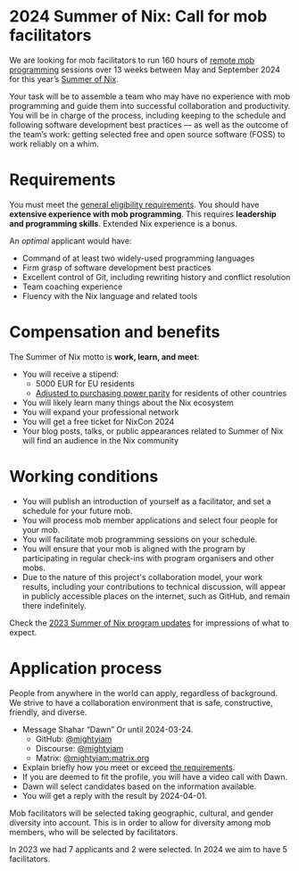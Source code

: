 # 2024 Summer of Nix: Call for mob facilitators

We are looking for mob facilitators to run 160 hours of [remote mob programming](https://www.remotemobprogramming.org/) sessions over 13 weeks between May and September 2024 for this year’s [Summer of Nix](https://github.com/ngi-nix/summer-of-nix).

Your task will be to assemble a team who may have no experience with mob programming and guide them into successful collaboration and productivity.
You will be in charge of the process, including keeping to the schedule and following software development best practices — as well as the outcome of the team’s work: getting selected free and open source software (FOSS) to work reliably on a whim.

# Requirements

You must meet the [general eligibility requirements](./README.md#eligibility).
You should have **extensive experience with mob programming**.
This requires **leadership and programming skills**.
Extended Nix experience is a bonus.

An *optimal* applicant would have:

- Command of at least two widely-used programming languages
- Firm grasp of software development best practices
- Excellent control of Git, including rewriting history and conflict resolution
- Team coaching experience
- Fluency with the Nix language and related tools

# Compensation and benefits

The Summer of Nix motto is **work, learn, and meet**:

- You will receive a stipend:
    - 5000 EUR for EU residents
    - [Adjusted to purchasing power parity](./stipends.md) for residents of other countries
- You will likely learn many things about the Nix ecosystem
- You will expand your professional network
- You will get a free ticket for NixCon 2024
- Your blog posts, talks, or public appearances related to Summer of Nix will find an audience in the Nix community

# Working conditions

- You will publish an introduction of yourself as a facilitator, and set a schedule for your future mob.
- You will process mob member applications and select four people for your mob.
- You will facilitate mob programming sessions on your schedule.
- You will ensure that your mob is aligned with the program by participating in regular check-ins with program organisers and other mobs.
- Due to the nature of this project's collaboration model, your work results, including your contributions to technical discussion, will appear in publicly accessible places on the internet, such as GitHub, and remain there indefinitely.

Check the [2023 Summer of Nix program updates](https://discourse.nixos.org/t/2023-summer-of-nix-program-updates/30376) for impressions of what to expect.

# Application process

People from anywhere in the world can apply, regardless of background.
We strive to have a collaboration environment that is safe, constructive, friendly, and diverse.

- Message Shahar “Dawn” Or until 2024-03-24.
    - GitHub: [@mightyiam](https://github.com/mightyiam)
    - Discourse: [@mightyiam](https://discourse.nixos.org/u/mightyiam)
    - Matrix: [@mightyiam:matrix.org](https://matrix.to/#/@mightyiam:matrix.org)
- Explain briefly how you meet or exceed [the requirements](#requirements).
- If you are deemed to fit the profile, you will have a video call with Dawn.
- Dawn will select candidates based on the information available.
- You will get a reply with the result by 2024-04-01.

Mob facilitators will be selected taking geographic, cultural, and gender diversity into account.
This is in order to allow for diversity among mob members, who will be selected by facilitators.

In 2023 we had 7 applicants and 2 were selected. In 2024 we aim to have 5 facilitators.
